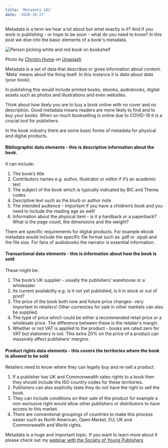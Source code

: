 ```yaml
---
title: 'Metadata 101'
date: '2020-10-27'
---
```


Metadata is a term we hear a lot about but what exactly is it? And if you work in publishing - or hope to be soon - what do you need to know? In this post we dive into the basic elements of a book's metadata.

![Person picking white and red book on bookshelf](https://images.unsplash.com/photo-1513475382585-d06e58bcb0e0?ixlib=rb-1.2.1&ixid=eyJhcHBfaWQiOjEyMDd9&auto=format&fit=crop&w=750&q=80)

<span>Photo by <a href="https://unsplash.com/@christinhumephoto?utm_source=unsplash&amp;utm_medium=referral&amp;utm_content=creditCopyText">Christin Hume</a> on <a href="https://unsplash.com/?utm_source=unsplash&amp;utm_medium=referral&amp;utm_content=creditCopyText">Unsplash</a></span>

Metadata is a set of data that describes or gives information about content. ‘Meta’ means about the thing itself. In this instance it is _data about data_ (your book).

In publishing this would include printed books, ebooks, audiobooks, digital assets such as photos and illustrations and even websites.

Think about how likely you are to buy a book online with no cover and no description. Good metadata means readers are more likely to find and to buy your books. When so much bookselling is online due to COVID-19 it is a crucial tool for publishers.

In the book industry there are some basic forms of metadata for physical and digital products.

#### Bibliographic data elements - this is descriptive information about the book.

It can include:

1. The book’s title
2. Contributors names e.g. author, illustrator or editor if it’s an academic text
3. The subject of the book which is typically indicated by BIC and Thema codes
4. Desciptive text such as the blurb or author note
5. The intended audience - important if you have a children’s book and you need to include the reading age as well!
6. Information about the physical item - is it a hardback or a paperback? What is the page count, the dimensions and the weight?

There are specific requirements for digital products. For example ebook metadata would include the specific file format such as .pdf or .epub and the file size. For fans of audiobooks the narrator is essential information.

#### Transactional data elements - this is information about how the book is sold

These might be:

1. The book’s UK supplier - usually the publishers’ warehouse or a wholesaler
2. Its current availability e.g. is it not yet published, is it in stock or out of print?
3. The price of the book both now and future price changes- very important to retailers! Other currencies for sale in other markets can also be supplied.
4. The type of price which could be either a recommended retail price or a wholesale price. The difference between these is the retailer's margin.
5. Whether or not VAT is applied to the product - books are rated zero for VAT but stationery is not. This extra 20% on the price of a product can massively affect publishers’ margins.

#### Product rights data elements - this covers the territories where the book is allowed to be sold

Retailers need to know where they can legally buy and re-sell a product.

1. If a publisher has UK and Commonwealth sales rights to a book then they should include the ISO country codes for these territories.
2. Publishers can also explicitly state they do not have the right to sell the book.
3. They can include conditions on their sale of the product for example a non-exclusive right would allow other publishers or distributors to have access to this market.
4. There are conventional groupings of countries to make this process easier such as North American, Open Market, EU, UK and Commonwealth and World rights.

Metadata is a huge and important topic. If you want to learn more about it please check out my [webinar with the Society of Young Publishers](https://www.youtube.com/watch?v=34YAt3RxzK4&feature=youtu.be)
